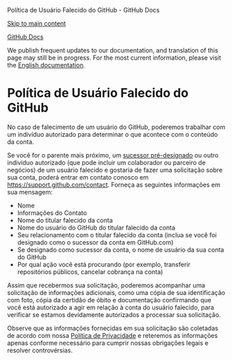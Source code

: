 Política de Usuário Falecido do GitHub - GitHub Docs

[Skip to main content](#main-content)

[](/pt)[GitHub Docs](/pt)

We publish frequent updates to our documentation, and translation of this page may still be in progress. For the most current information, please visit the [English documentation](/en).

Política de Usuário Falecido do GitHub
==========

No caso de falecimento de um usuário do GitHub, poderemos trabalhar com um indivíduo autorizado para determinar o que acontece com o conteúdo da conta.

Se você for o parente mais próximo, um [sucessor pré-designado](/pt/github/setting-up-and-managing-your-github-user-account/maintaining-ownership-continuity-of-your-user-accounts-repositories) ou outro indivíduo autorizado (que pode incluir um colaborador ou parceiro de negócios) de um usuário falecido e gostaria de fazer uma solicitação sobre sua conta, poderá entrar em contato conosco em <https://support.github.com/contact>. Forneça as seguintes informações em sua mensagem:

* Nome
* Informações do Contato
* Nome do titular falecido da conta
* Nome do usuário do GitHub do titular falecido da conta
* Seu relacionamento com o titular falecido da conta (inclua se você foi designado como o sucessor da conta em GitHub.com)
* Se designado como sucessor da conta, o nome de usuário da sua conta do GitHub
* Por qual ação você está procurando (por exemplo, transferir repositórios públicos, cancelar cobrança na conta)

Assim que recebermos sua solicitação, poderemos acompanhar uma solicitação de informações adicionais, como uma cópia de sua identificação com foto, cópia da certidão de óbito e documentação confirmando que você está autorizado a agir em relação à conta do usuário falecido, para verificar se estamos devidamente autorizados a processar sua solicitação.

Observe que as informações fornecidas em sua solicitação são coletadas de acordo com nossa [Política de Privacidade](/pt/github/site-policy/github-privacy-statement) e reteremos as informações apenas conforme necessário para cumprir nossas obrigações legais e resolver controvérsias.
